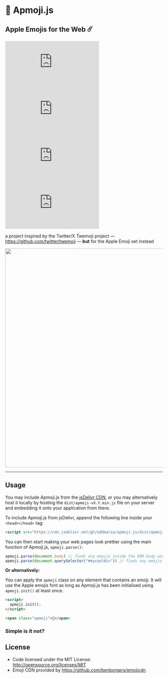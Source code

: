 # 🍎 Apmoji.js
## Apple Emojis for the Web ☄️

![GitHub License](https://img.shields.io/github/license/oddmario/apmoji.js)
![GitHub commit activity](https://img.shields.io/github/commit-activity/m/oddmario/apmoji.js)
![GitHub Issues or Pull Requests](https://img.shields.io/github/issues/oddmario/apmoji.js)
![GitHub Issues or Pull Requests](https://img.shields.io/github/issues-pr/oddmario/apmoji.js)

a project inspired by the Twitter/X Twemoji project — https://github.com/twitter/twemoji — **but** for the Apple Emoji set instead

<p align="center">
  <img width="700" height="auto" src="https://i.ibb.co/p3Wh9Br/image.png">
</p>

-----

## Usage
You may include Apmoji.js from the [jsDelivr CDN](https://www.jsdelivr.com/), or you may alternatively host it locally by hosting the `dist/apmoji-vX.Y.min.js` file on your server and embedding it onto your application from there.

To include Apmoji.js from jsDelivr, append the following line inside your `<head></head>` tag:
```html
<script src="https://cdn.jsdelivr.net/gh/oddmario/apmoji.js/dist/apmoji-v1.0.min.js"></script>
```

You can then start making your web pages look prettier using the main function of Apmoji.js, `apmoji.parse()`:
```js
apmoji.parse(document.body) // finds any emojis inside the DOM body and converts them to Apple emojis
apmoji.parse(document.querySelector("#mycooldiv")) // finds any emojis inside the #mycooldiv DOM element and converts them to Apple emojis
```

**Or alternatively:**

You can apply the `apmoji` class on any element that contains an emoji. It will use the Apple emojis font as long as Apmoji.js has been initialised using `apmoji.init()` at least once.

```html
<script>
  apmoji.init();
</script>

<span class="apmoji">🥸</span>
```

### Simple is it not?

## License
- Code licensed under the MIT License: http://opensource.org/licenses/MIT
- Emoji CDN provided by https://github.com/benborgers/emojicdn